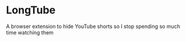 # LongTube
A browser extension to hide YouTube shorts so I stop spending so much time watching them

